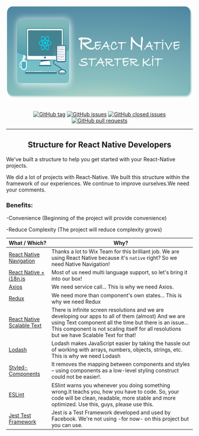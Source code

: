 <div align="center">
  <img src="/docs/git-logo.jpg" alt="React Native Starter Kit" height=250 />
</div>
<br />
<div align="center">

[![GitHub tag](https://img.shields.io/github/tag/sozkahya/react-native-starter-kit.svg?style=plastic&colorB=8AC0BF)](https://github.com/sozkahya/react-native-starter-kit/tags)
[![GitHub issues](https://img.shields.io/github/issues/sozkahya/react-native-starter-kit.svg?style=plastic&colorB=8AC0BF)](https://github.com/sozkahya/react-native-starter-kit/issues)
[![GitHub closed issues](https://img.shields.io/github/issues-closed/sozkahya/react-native-starter-kit.svg?style=plastic&colorB=8AC0BF)](https://github.com/sozkahya/react-native-starter-kit/issues-closed)
[![GitHub pull requests](https://img.shields.io/github/issues-pr/sozkahya/react-native-starter-kit.svg?style=plastic&colorB=8AC0BF)](https://github.com/sozkahya/react-native-starter-kit/issues-pr)

</div>

---

<div>
  <h2 align="center">Structure for React Native Developers</h3>
  <p>We've built a structure to help you get started with your React-Native projects.</p>
  <p>We did a lot of projects with React-Native. We built this structure within the framework of our experiences. We continue to improve ourselves.We need your comments.</p>

  <h3>Benefits:</h1>
  <p>-Convenience (Beginning of the project will provide convenience)</p>
  <p>-Reduce Complexity (The project will reduce complexity grows)</p>
</div>

What / Which? | Why?
---------------- | -------------
[React Native Navigation](https://github.com/wix/react-native-navigation) | Thanks a lot to Wix Team for this brilliant job. We are using React Native because it's `native` right? So we need Native Navigation!
[React Native + i18n.js](https://github.com/AlexanderZaytsev/react-native-i18n) | Most of us need multi language support, so let's bring it into our box!
[Axios](https://redux.js.org) | We need service call... This is why we need Axios.
[Redux](https://github.com/axios/axios) | We need more than component's own states... This is why we need Redux
[React Native Scalable Text](https://github.com/knowbody/react-native-text) | There is infinite screen resolutions and we are developing our apps to all of them (almost) And we are using Text component all the time but there is an issue... This component is not scaling itself for all resolutions but we have Scalable Text for that!
[Lodash](https://lodash.com) | Lodash makes JavaScript easier by taking the hassle out of working with arrays, numbers, objects, strings, etc. This is why we need Lodash
[Styled-Components](https://www.styled-components.com) | It removes the mapping between components and styles – using components as a low-level styling construct could not be easier!.
[ESLint](http://eslint.org) | ESlint warns you whenever you doing something wrong.It teachs you, how you have to code. So, your code will be clean, readable, more stable and more optimized. Use this, guys, please use this.
[Jest Test Framework](https://facebook.github.io/jest/) | Jest is a Test Framework developed and used by Facebook. We're not using -for now- on this project but you can use.
